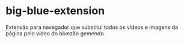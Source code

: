 # big-blue-extension
Extensão para navegador que substitui todos os vídeos e imagens da página pelo vídeo do bluezão gemendo
